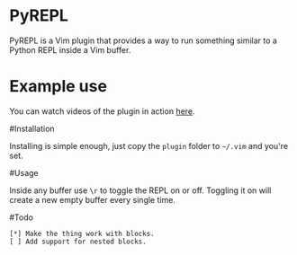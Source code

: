 PyREPL
======

PyREPL is a Vim plugin that provides a way to run something similar
to a Python REPL inside a Vim buffer.

# Example use

You can watch videos of the plugin in action [here](http://www.youtube.com/user/nadgobp#p/u).

#Installation

Installing is simple enough, just copy the `plugin` folder to `~/.vim`
and you're set.

#Usage

Inside any buffer use `\r` to toggle the REPL on or off. Toggling it on
will create a new empty buffer every single time.

#Todo

    [*] Make the thing work with blocks.
    [ ] Add support for nested blocks.

